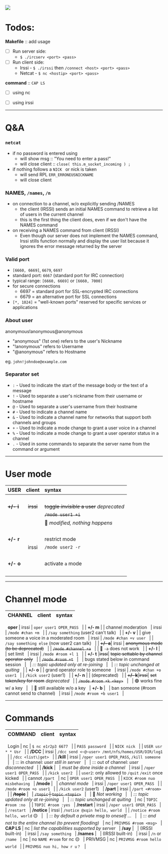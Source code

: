 ![](https://img.shields.io/badge/C++-Internet&nbsp;Relay&nbsp;Chat-red.svg?style=flat&logo=c%2B%2B)


# Todos:

__Makefile__ :: add usage
- [ ] Run server side:
  - `$ ./ircserv <port> <pass>`
- [ ] Run client side:
  - Irssi - `$ ./irssi` then `/connect <host> <port> <pass>`
  - Netcat - `$ nc <hostip> <port> <pass>`

__command__ :: `CAP LS` 
- [ ] using nc
- [ ] using irssi


---


# Q&A

### `netcat`
- if no password is entered using
  - will show msg :: "You need to enter a pass!"
  - will close client :: `close( this.m_socket_incoming ) ;`
- if nothing follows a `NICK ` or nick is taken
  - will send RPL `ERR_ERRONEUSNICKNAME`
  - will close client


### NAMES, `/names`, `/n`

- on connection to a channel, w/o explicitly sending /NAMES
  - the client (IRSSI) sends an initial NAMES command to retrieve a list of users in the current channel
  - this is the first thing the client does, even if we don't have the NAMES command
- on receiving a NAMES command from client (IRSSI)
  - Even though our server does not implement the NAMES command, Irssi stills function normally and display the user list because it ignores the error message returned by the server


### Valid port

- `[6660, 6669]`, `6679`, `6697`
- standard port: `6667` (standard port for IRC connection)
- typical range: `[6660, 6669]` or `[6660, 7000]`
- for secure connections
  - 6697 = standard port for SSL-encrypted IRC connections
  - 6679 = an alternative port for SSL connections
- `[*, 1024]` = "well-known ports" reserved for specific services or applications


### About user

anonymous!anonymous@anonymous
- "anonymous" (1st one) refers to the user's Nickname
- "!anonymous" refers to Username
- "@anonymous" refers to Hostname

eg. `john!johndoe@example.com`


### Separator set

- `:` - Used to indicate the start of the message body or the text of a message
- `!` - Used to separate a user's nickname from their username or hostname
- `@` - Used to separate a user's username from their hostname
- `#` - Used to indicate a channel name
- `&` - Used to indicate a channel name for networks that support both channels and groups
- `+` - Used to indicate a mode change to grant a user voice in a channel
- `%` - Used to indicate a mode change to grant a user operator status in a channel
- `.` - Used in some commands to separate the server name from the command or argument


---


# User mode

USER         | client | syntax
:----------- | :----: | :-
&nbsp;       |
~~__+/- i__~~|~~irssi~~| ~~toggle *invisible* a user~~ _deprecated_
&nbsp;       |        | ~~`/mode user1 +i`~~
&nbsp;       | &nbsp; | :red_circle: _modified, nothing happens_
&nbsp;       |        | 
__+/- r__    |        | restrict mode
&nbsp;       | irssi  | `/mode user2 -r`
&nbsp;       | 
__+/- o__    |        | activate `a` mode
&nbsp;       | 


---


# Channel mode

CHANNEL      | client | syntax
:----------- | :----: | :-
&nbsp;
__oper__     | irssi  | `oper user1 OPER_PASS`
&nbsp;       |        | 
__+/- m__    |        | channel moderation
&nbsp;       | irssi  | `/mode #chan +m`
&nbsp;       |        | `/say something` (user2 can't talk)
&nbsp;       |        | 
__+/- v__    |        | give someone a voice in a moderated room
&nbsp;       | irssi  | `/mode #chan +v user`
&nbsp;       |        | `/say something else` (now user2 can talk)
&nbsp;       |        | 
~~__+/- a__~~| irssi  | ~~anonymous mode (to be deprecated)~~
&nbsp;       |        | ~~`/mode #channel +a`~~
&nbsp;       |        | :red_circle: `-a` does not work
&nbsp;       |        | 
__+/- l__    | &nbsp; | set limit
&nbsp;       | irssi  | `/mode #room +l 1`
&nbsp;       |        |
__+/- t__    |~~irssi~~| ~~topic settable by channel operator only~~
&nbsp;       |        | ~~`/mode #room +t`~~
&nbsp;       | &nbsp; | bugs stated below in command session
&nbsp;       | &nbsp; | _::: topic updated only at re-joining_
&nbsp;       | &nbsp; | _::: topic unchanged at quiting_
&nbsp;       |        | 
__+/- o__    |        | grand operator role to someone 
&nbsp;       | irssi  | `/mode #chan +o user1`
&nbsp;       |        | `/kick user2` (user1)
&nbsp;       |        | 
__+/- n__    |        | (deprecated)
&nbsp;       |        | 
~~__+/- k__~~|~~irssi~~| ~~set token/key for room~~ _deprecated_
&nbsp;       |        | ~~`/mode #room +k <key>`~~
&nbsp;       | &nbsp; | :green_circle: works fine w/ a key
&nbsp;       | &nbsp; | :red_circle: still available w/o a key
&nbsp;       |
__+/- b__    | &nbsp; | ban someone (#room cannot send to channel)
&nbsp;       | irssi  | `/mode #room +b user1`
&nbsp;       |


---


# Commands

COMMAND      | client | syntax
:----------- | :----: | :-
&nbsp;
Login        | nc     | `$ nc e1r2p3 6677`
&nbsp;       |        | `PASS password`
&nbsp;       |        | `NICK nick`
&nbsp;       |        | `USER usr * * Usr`
&nbsp;       |        | 
__/DCC__     | irssi  | `/dcc send <~@~user> /mnt/nfs/homes/USR/DIR/log1`
&nbsp;       |        | `/dcc <list\|get>`
&nbsp;       |        | 
__/kill__    | irssi  | `/oper user1 OPER_PASS`, `/kill someone`
&nbsp;       | &nbsp; | ::: in channel: _user still in server_
&nbsp;       | &nbsp; | ::: out of channel: _user disconnected_
&nbsp;       |        |
__/kick__    | &nbsp; | _must be done inside a channel_
&nbsp;       | irssi  | `/oper user1 OPER_PASS` 
&nbsp;       |        | `/kick user2`
&nbsp;       |        | `user2`: only allowed to `/quit` `/exit` once kicked
&nbsp;       |        | cannot `/part`
&nbsp;       | nc     | `OPER user1 OPER_PASS`
&nbsp;       |        | `KICK #room nuo misbehaving`
&nbsp;       | 
__/mode__    | &nbsp; | _channel mode_
&nbsp;       | irssi  | `/oper user1 OPER_PASS`
&nbsp;       |        | `/mode #room +o user1`
&nbsp;       |        | `/kick user2` (user1)
&nbsp;       |
__/part__    | irssi  | `/part <#room>`
&nbsp;       |        |
__~~/topic~~__   | &nbsp; | ~~`/topic` | `topic <topic>`~~
&nbsp;       | &nbsp; | :red_circle: _Not working_
&nbsp;       | &nbsp; | _::: topic updated only at re-joining_
&nbsp;       | &nbsp; | _::: topic unchanged at quiting_
&nbsp;       | nc     | `TOPIC #room :no`
&nbsp;       |        | `TOPIC #room :yes`
&nbsp;       | 
__/restart__ | irssi  | `/oper user1 OPER_PASS`
&nbsp;       |        | `/restart`
&nbsp;       | 
__/notice__  | irssi  | `/notice @xqin hello, world`
&nbsp;       |        | `/notice #room hello, world` :yellow_circle:
&nbsp;       | &nbsp; | _::: by default a private msg to oneself ..._
&nbsp;       | &nbsp; | _::: and not to the entire channel (to prevent flooding)_
&nbsp;       | nc     | `PRIVMSG #room <msg>`
&nbsp;       | 
__CAP LS__   | nc     | _list the capabilities supported by server_ 
&nbsp;       | 
__/say__     | &nbsp; | (IRSSI built-in)
&nbsp;       | irssi  | `/say something`
&nbsp;       | 
__/names__   | &nbsp; | (IRSSI built-in)
&nbsp;       | irssi  | `/n` or `/name`
&nbsp;       | nc     | no `NAME #room` for nc :yellow_circle:
&nbsp;       | 
PRIVMSG      | nc     | `PRIVMSG #room hello world`
&nbsp;       |        | `PRIVMSG nuo hi, how r u？`
&nbsp;       | 


